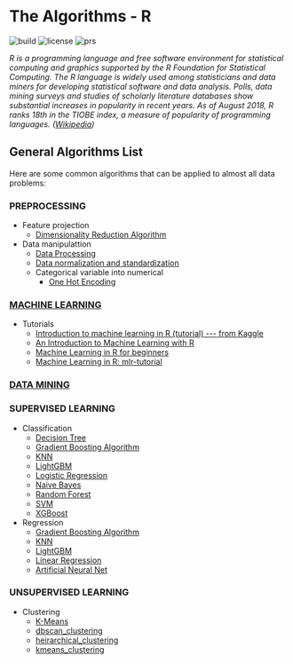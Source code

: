 # The Algorithms - R

![build](https://img.shields.io/badge/build-passing-brightgreen.svg)
![license](https://img.shields.io/badge/License-MIT-brightgreen.svg)
![prs](https://img.shields.io/badge/PRs-welcome-brightgreen.svg)

*R is a programming language and free software environment for statistical computing and graphics supported by the R Foundation for Statistical Computing. The R language is widely used among statisticians and data miners for developing statistical software and data analysis. Polls, data mining surveys and studies of scholarly literature databases show substantial increases in popularity in recent years. As of August 2018, R ranks 18th in the TIOBE index, a measure of popularity of programming languages. ([Wikipedia](https://en.wikipedia.org/wiki/R_(programming_language)))*

## General Algorithms List

Here are some common algorithms that can be applied to almost all data problems:

### PREPROCESSING
- Feature projection
    - [Dimensionality Reduction Algorithm](https://github.com/TheAlgorithms/R/blob/master/preprocessing/Dimensionality%20Reduction%20Algorithms.R)
- Data manipulattion
    - [Data Processing](https://github.com/TheAlgorithms/R/blob/master/preprocessing/data_processing.R)
    - [Data normalization and standardization](https://github.com/TheAlgorithms/R/blob/master/preprocessing/data_normalization_standardization.R)
    - Categorical variable into numerical
      - [One Hot Encoding](https://github.com/TheAlgorithms/R/blob/master/datamanipulation/OneHotEncode.R)
      
### [MACHINE LEARNING](https://github.com/TheAlgorithms/R/tree/master/Machine-Learning)
- Tutorials
    - [Introduction to machine learning in R (tutorial) --- from Kaggle](https://www.kaggle.com/camnugent/introduction-to-machine-learning-in-r-tutorial)
    - [An Introduction to Machine Learning with R](https://lgatto.github.io/IntroMachineLearningWithR/)
    - [Machine Learning in R for beginners](https://www.datacamp.com/community/tutorials/machine-learning-in-r)
    - [Machine Learning in R: mlr-tutorial](https://www.notion.so/mlr-Tutorial-b71444fe979c4a8cafe91e10e7f81d79)



### [DATA MINING](https://github.com/TheAlgorithms/R/tree/master/Data-Mining)



### SUPERVISED LEARNING

  - Classification
    - [Decision Tree](https://github.com/TheAlgorithms/R/blob/master/classification/Decision%20Tree.R)
    - [Gradient Boosting Algorithm](https://github.com/TheAlgorithms/R/blob/master/classification/Gradient%20Boosting%20Algorithms.R)
    - [KNN](https://github.com/TheAlgorithms/R/blob/master/classification/KNN.R)
    - [LightGBM](https://github.com/TheAlgorithms/R/blob/master/classification/LightGBM.R)
    - [Logistic Regression](https://github.com/TheAlgorithms/R/blob/master/classification/Logistic%20Regression.R)
    - [Naive Bayes](https://github.com/TheAlgorithms/R/blob/master/classification/Naive%20Bayes.R)
    - [Random Forest](https://github.com/TheAlgorithms/R/blob/master/classification/Random%20Forest.R)
    - [SVM](https://github.com/TheAlgorithms/R/blob/master/classification/SVM.R)
    - [XGBoost](https://github.com/TheAlgorithms/R/blob/master/classification/xgboost.R)
  - Regression
    - [Gradient Boosting Algorithm](https://github.com/TheAlgorithms/R/blob/master/regression/Gradient%20Boosting%20Algorithms.R)
    - [KNN](https://github.com/TheAlgorithms/R/blob/master/regression/KNN.R)
    - [LightGBM](https://github.com/TheAlgorithms/R/blob/master/regression/LightGBM.R)
    - [Linear Regression](https://github.com/TheAlgorithms/R/blob/master/regression/Linear%20Regression.R)
    - [Artificial Neural Net](https://github.com/TheAlgorithms/R/blob/master/regression/ANN.R)
    

### UNSUPERVISED LEARNING

  - Clustering
    - [K-Means](https://github.com/TheAlgorithms/R/blob/master/clustering/K-Means.R)
    - [dbscan_clustering](https://github.com/TheAlgorithms/R/blob/master/clustering/dbscan_clustering.r)
    - [heirarchical_clustering](https://github.com/TheAlgorithms/R/blob/master/clustering/heirarchical_clustering.r)
    - [kmeans_clustering](https://github.com/TheAlgorithms/R/blob/master/clustering/kmeans_clustering.r)



    


